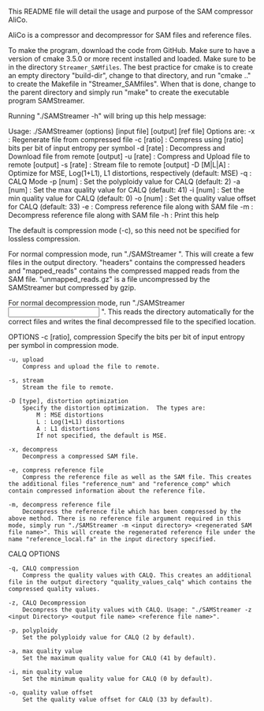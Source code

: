 This README file will detail the usage and purpose of the SAM compressor AliCo.

AliCo is a compressor and decompressor for SAM files and reference files.

To make the program, download the code from GitHub. Make sure to have a version of cmake 3.5.0 or more recent installed and loaded. Make sure to be in the directory ``Streamer_SAMfiles``. The best practice for cmake is to create an empty directory "build-dir", change to that directory, and run "cmake .." to create the Makefile in "Streamer_SAMfiles". When that is done, change to the parent directory and simply run "make" to create the executable program SAMStreamer.

Running "./SAMStreamer -h" will bring up this help message:

Usage: ./SAMStreamer (options) [input file] [output] [ref file]
Options are:
	-x		: Regenerate file from compressed file
	-c [ratio]	: Compress using [ratio] bits per bit of input entropy per symbol
	-d [rate]	: Decompress and Download file from remote [output]
	-u [rate]	: Compress and Upload file to remote [output]
	-s [rate]	: Stream file to remote [output]
	-D [M|L|A]	: Optimize for MSE, Log(1+L1), L1 distortions, respectively (default: MSE)
	-q		: CALQ Mode
	-p [num]	: Set the polyploidy value for CALQ (default: 2)
	-a [num]	: Set the max quality value for CALQ (default: 41)
	-i [num]	: Set the min quality value for CALQ (default: 0)
	-o [num]	: Set the quality value offset for CALQ (default: 33)
	-e		: Compress reference file along with SAM file
	-m		: Decompress reference file along with SAM file
	-h		: Print this help

The default is compression mode (-c), so this need not be specified for lossless compression.
 
For normal compression mode, run "./SAMStreamer <SAM file name> <output directory> <reference file name>". This will create a few files in the output directory. "headers" contains the compressed headers and "mapped_reads" contains the compressed mapped reads from the SAM file. "unmapped_reads.gz" is a file uncompressed by the SAMStreamer but compressed by gzip.

For normal decompression mode, run "./SAMStreamer <input directory> <regenerated SAM file name> <reference file name>". This reads the directory automatically for the correct files and writes the final decompressed file to the specified location.

OPTIONS
    -c [ratio], compression
        Specify the bits per bit of input entropy per symbol in compression mode. 

    -u, upload
        Compress and upload the file to remote.

    -s, stream
        Stream the file to remote.

    -D [type], distortion optimization
        Specify the distortion optimization.  The types are:
            M : MSE distortions
            L : Log(1+L1) distortions
            A : L1 distortions
            If not specified, the default is MSE.

    -x, decompress
        Decompress a compressed SAM file.

    -e, compress reference file
        Compress the reference file as well as the SAM file. This creates the additional files "reference_num" and "reference_comp" which contain compressed information about the reference file.

    -m, decompress reference file
        Decompress the reference file which has been compressed by the above method. There is no reference file argument required in this mode, simply run "./SAMStreamer -m <input directory> <regenerated SAM file name>". This will create the regenerated reference file under the name "reference_local.fa" in the input directory specified.

CALQ OPTIONS

    -q, CALQ compression
        Compress the quality values with CALQ. This creates an additional file in the output directory "quality_values_calq" which contains the compressed quality values.

    -z, CALQ Decompression
        Decompress the quality values with CALQ. Usage: "./SAMStreamer -z <input Directory> <output file name> <reference file name>".

    -p, polyploidy
        Set the polyploidy value for CALQ (2 by default).

    -a, max quality value
        Set the maximum quality value for CALQ (41 by default).

    -i, min quality value
        Set the minimum quality value for CALQ (0 by default).

    -o, quality value offset
        Set the quality value offset for CALQ (33 by default).



